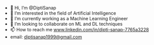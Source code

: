 - 👋 Hi, I’m @DiptiSanap
- 👀 I’m interested in the field of Artificial Intelligence
- 🌱 I’m currently working as a Machine Learning Engineer
- 💞️ I’m looking to collaborate on ML and DL techniques
- 📫 How to reach me www.linkedin.com/in/dipti-sanap-7765a3228
- email: diptisanap1999@gmail.com

<!---
DiptiSanap/DiptiSanap is a ✨ special ✨ repository because its `README.md` (this file) appears on your GitHub profile.
You can click the Preview link to take a look at your changes.
--->
